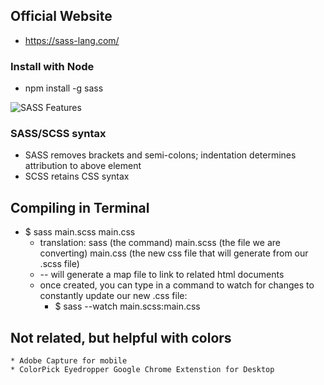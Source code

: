 ## Official Website
* https://sass-lang.com/

### Install with Node
* npm install -g sass

![SASS Features](./readMeImages/Features.jpg)

### SASS/SCSS syntax
* SASS removes brackets and semi-colons; indentation determines attribution to above element
* SCSS retains CSS syntax

## Compiling in Terminal
* $ sass main.scss main.css
    * translation: sass (the command) main.scss (the file we are converting) main.css (the new css file that will generate from our .scss file)
    * -- will generate a map file to link to related html documents
    * once created, you can type in a command to watch for changes to constantly update our new .css file:
        *  $ sass --watch main.scss:main.css

## Not related, but helpful with colors
    * Adobe Capture for mobile
    * ColorPick Eyedropper Google Chrome Extenstion for Desktop